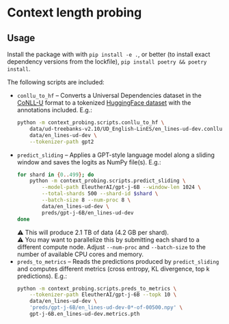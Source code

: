 # Context length probing

## Usage

Install the package with with `pip install -e .`, or better (to install exact dependency versions from the lockfile), `pip install poetry && poetry install`.

The following scripts are included:
- `conllu_to_hf` – Converts a Universal Dependencies dataset in the [CoNLL-U](https://universaldependencies.org/format.html) format to a tokenized [HuggingFace dataset](https://github.com/huggingface/datasets) with the annotations included. E.g.:
  ```bash
  python -m context_probing.scripts.conllu_to_hf \
      data/ud-treebanks-v2.10/UD_English-LinES/en_lines-ud-dev.conllu \
      data/en_lines-ud-dev \
      --tokenizer-path gpt2
  ```
- `predict_sliding` – Applies a GPT-style language model along a sliding window and saves the logits as NumPy file(s). E.g.:
  ```bash
  for shard in {0..499}; do
      python -m context_probing.scripts.predict_sliding \
          --model-path EleutherAI/gpt-j-6B --window-len 1024 \
          --total-shards 500 --shard-id $shard \
          --batch-size 8 --num-proc 8 \
          data/en_lines-ud-dev \
          preds/gpt-j-6B/en_lines-ud-dev
  done
  ```
  ⚠️ This will produce 2.1 TB of data (4.2 GB per shard).  
  ⚠️ You may want to parallelize this by submitting each shard to a different compute node. Adjust `--num-proc` and `--batch-size` to the number of available CPU cores and memory.
- `preds_to_metrics` – Reads the predictions produced by `predict_sliding` and computes different metrics (cross entropy, KL divergence, top k predictions). E.g.:
  ```bash
  python -m context_probing.scripts.preds_to_metrics \
      --tokenizer-path EleutherAI/gpt-j-6B --topk 10 \
      data/en_lines-ud-dev \
      'preds/gpt-j-6B/en_lines-ud-dev-0*-of-00500.npy' \
      gpt-j-6B.en_lines-ud-dev.metrics.pth
  ```
